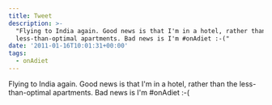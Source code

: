 ```yaml
---
title: Tweet
description: >-
  "Flying to India again. Good news is that I'm in a hotel, rather than the
  less-than-optimal apartments. Bad news is I'm #onAdiet :-("
date: '2011-01-16T10:01:31+00:00'
tags:
  - onAdiet
---
```

Flying to India again. Good news is that I'm in a hotel, rather than the less-than-optimal apartments. Bad news is I'm #onAdiet :-(
